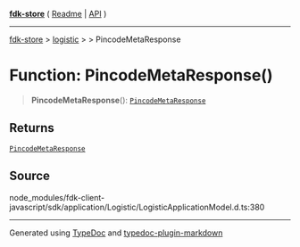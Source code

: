 [**fdk-store**](../../../README.md) ( [Readme](../../../README.md) \| [API](../../../API.md) )

---

[fdk-store](../../../API.md) > [logistic](../../README.md) > [<internal>](../README.md) > PincodeMetaResponse

# Function: PincodeMetaResponse()

> **PincodeMetaResponse**(): [`PincodeMetaResponse`](../type-aliases/type-alias.PincodeMetaResponse.md)

## Returns

[`PincodeMetaResponse`](../type-aliases/type-alias.PincodeMetaResponse.md)

## Source

node_modules/fdk-client-javascript/sdk/application/Logistic/LogisticApplicationModel.d.ts:380

---

Generated using [TypeDoc](https://typedoc.org/) and [typedoc-plugin-markdown](https://www.npmjs.com/package/typedoc-plugin-markdown)
